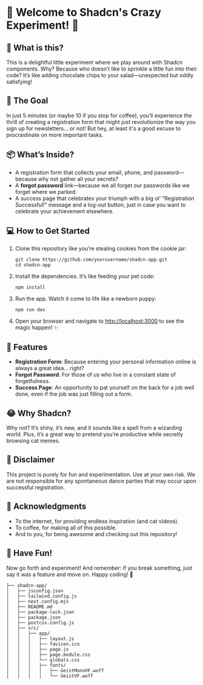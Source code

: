 

# 🎉 Welcome to Shadcn's Crazy Experiment! 🚀

## 🥳 What is this?
This is a delightful little experiment where we play around with Shadcn components. Why? Because who doesn’t like to sprinkle a little fun into their code? It’s like adding chocolate chips to your salad—unexpected but oddly satisfying!

## 🎯 The Goal
In just 5 minutes (or maybe 10 if you stop for coffee), you’ll experience the thrill of creating a registration form that might just revolutionize the way you sign up for newsletters... or not! But hey, at least it's a good excuse to procrastinate on more important tasks.

## 📦 What’s Inside?
- A registration form that collects your email, phone, and password—because why not gather all your secrets?
- A **forgot password** link—because we all forget our passwords like we forget where we parked.
- A success page that celebrates your triumph with a big ol’ “Registration Successful!” message and a log-out button, just in case you want to celebrate your achievement elsewhere.

## 💻 How to Get Started
1. Clone this repository like you’re stealing cookies from the cookie jar:
   ```
   git clone https://github.com/yourusername/shadcn-app.git
   cd shadcn-app
   ```
2.	Install the dependencies. It’s like feeding your pet code:
    ```
    npm install
    ```
3. 	Run the app. Watch it come to life like a newborn puppy:
    ```
    npm run dev
    ```
4. Open your browser and navigate to [http://localhost:3000](http://localhost:3000) to see the magic happen! ✨

## 🎉 Features

- **Registration Form**: Because entering your personal information online is always a great idea… right?
- **Forgot Password**: For those of us who live in a constant state of forgetfulness.
- **Success Page**: An opportunity to pat yourself on the back for a job well done, even if the job was just filling out a form.

## 😂 Why Shadcn?

Why not? It’s shiny, it’s new, and it sounds like a spell from a wizarding world. Plus, it’s a great way to pretend you’re productive while secretly browsing cat memes.

## 🎈 Disclaimer

This project is purely for fun and experimentation. Use at your own risk. We are not responsible for any spontaneous dance parties that may occur upon successful registration.

## 🙌 Acknowledgments

- To the internet, for providing endless inspiration (and cat videos).
- To coffee, for making all of this possible.
- And to you, for being awesome and checking out this repository!

## 🤔 Have Fun!

Now go forth and experiment! And remember: if you break something, just say it was a feature and move on. Happy coding! 🎈

```
├── shadcn-app/
│   ├── jsconfig.json
│   ├── tailwind.config.js
│   ├── next.config.mjs
│   ├── README.md
│   ├── package-lock.json
│   ├── package.json
│   ├── postcss.config.js
│   ├── src/
│   │   ├── app/
│   │   │   ├── layout.js
│   │   │   ├── favicon.ico
│   │   │   ├── page.js
│   │   │   ├── page.module.css
│   │   │   └── globals.css
│   │   │   ├── fonts/
│   │   │   │   ├── GeistMonoVF.woff
│   │   │   │   └── GeistVF.woff
